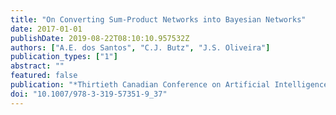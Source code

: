 ```yaml
---
title: "On Converting Sum-Product Networks into Bayesian Networks"
date: 2017-01-01
publishDate: 2019-08-22T08:10:10.957532Z
authors: ["A.E. dos Santos", "C.J. Butz", "J.S. Oliveira"]
publication_types: ["1"]
abstract: ""
featured: false
publication: "*Thirtieth Canadian Conference on Artificial Intelligence (AI)*"
doi: "10.1007/978-3-319-57351-9_37"
---
```


